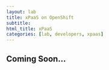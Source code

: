 ```yaml
---
layout: lab
title: xPaaS on OpenShift
subtitle: 
html_title: xPaaS
categories: [lab, developers, xpaas]
---
```


## Coming Soon...
